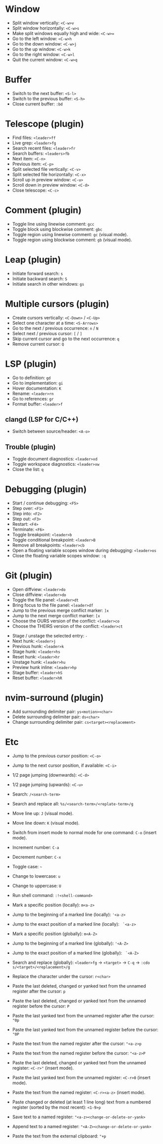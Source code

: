 # Window
- Split window vertically: `<C-w>v`
- Split window horizontally: `<C-w>s`
- Make split windows equally high and wide: `<C-w>=`
- Go to the left window: `<C-w>h`
- Go to the down window: `<C-w>j`
- Go to the up window: `<C-w>k`
- Go to the right window: `<C-w>l`
- Quit the current window: `<C-w>q`

# Buffer
- Switch to the next buffer: `<S-l>`
- Switch to the previous buffer: `<S-h>`
- Close current buffer: `:bd`

# Telescope (plugin)
- Find files: `<leader>ff`
- Live grep: `<leader>fg`
- Search recent files: `<leader>fr`
- Search buffers: `<leaders>fb`
- Next item: `<C-n>`
- Previous item: `<C-p>`
- Split selected file vertically: `<C-v>`
- Split selected file horizontally: `<C-x>`
- Scroll up in preview window: `<C-u>`
- Scroll down in preview window: `<C-d>`
- Close telescope: `<C-c>`

# Comment (plugin)
- Toggle line using linewise comment: `gcc`
- Toggle block using blockwise comment: `gbc`
- Toggle region using linewise comment: `gc` (visual mode).
- Toggle region using blockwise comment: `gb` (visual mode).

# Leap (plugin)
- Initiate forward search: `s`
- Initiate backward search: `S`
- Initiate search in other windows: `gs`

# Multiple cursors (plugin)
- Create cursors vertically: `<C-Down>` / `<C-Up>`
- Select one character at a time: `<S-Arrows>`
- Go to the next / previous occurrence: `n` / `N`
- Select next / previous cursor: `[` / `]`
- Skip current cursor and go to the next occurrence: `q`
- Remove current cursor: `Q`

# LSP (plugin)
- Go to definition: `gd`
- Go to implementation: `gi`
- Hover documentation: `K`
- Rename: `<leader>rn`
- Go to references: `gr`
- Format buffer: `<leader>f`

## clangd (LSP for C/C++)
- Switch between source/header: `<A-o>`

## Trouble (plugin)
- Toggle document diagnostics: `<leader>xd`
- Toggle workspace diagnostics: `<leader>xw`
- Close the list: `q`

# Debugging (plugin)
- Start / continue debugging: `<F5>`
- Step over: `<F1>`
- Step into: `<F2>`
- Step out: `<F3>`
- Restart: `<F4>`
- Terminate: `<F6>`
- Toggle breakpoint: `<leader>b`
- Toggle conditional breakpoint: `<leader>B`
- Remove all breakpoints: `<leader>cb`
- Open a floating variable scopes window during debugging: `<leader>os`
- Close the floating variable scopes window: `:q`

# Git (plugin)
- Open diffview: `<leader>do`
- Close diffview: `<leader>do`
- Toggle the file panel: `<leader>dt`
- Bring focus to the file panel: `<leader>df` 
- Jump to the previous merge conflict marker: `]x`
- Jump to the next merge conflict marker: `[x`
- Choose the OURS version of the conflict: `<leader>co`
- Choose the THEIRS version of the conflict: `<leader>ct`

[comment]: # (TODO: Delete the following if I don't use it!)
- Stage / unstage the selected entry: `-`
- Next hunk: `<leader>j`
- Previous hunk: `<leader>k`
- Stage hunk: `<leader>hs`
- Reset hunk: `<leader>hr`
- Unstage hunk: `<leader>hu`
- Preview hunk inline: `<leader>hp`
- Stage buffer: `<leader>hS`
- Reset buffer: `<leader>hR`

# nvim-surround (plugin)
- Add surrounding delimiter pair: `ys<motion><char>`
- Delete surrounding delimiter pair: `ds<char>`
- Change surrounding delimiter pair: `cs<target><replacement>`

# Etc
- Jump to the previous cursor position: `<C-o>`
- Jump to the next cursor position, if available: `<C-i>`
- 1/2 page jumping (downwards): `<C-d>`
- 1/2 page jumping (upwards): `<C-u>`

- Search: `/<search-term>`
- Search and replace all: `%s/<search-term>/<replate-term>/g`

- Move line up: `J` (visual mode).
- Move line down: `K` (visual mode).

- Switch from insert mode to normal mode for one command: `C-o` (insert mode).

- Increment number: `C-a`
- Decrement number: `C-x`

- Toggle case: `~`
- Change to lowercase: `u`
- Change to uppercase: `U`

- Run shell command: `:!<shell-command>`

- Mark a specific position (locally): `m<a-z>`
- Jump to the beginning of a marked line (locally): `'<a-z>`
- Jump to the exact position of a marked line (locally): `` `<a-z>``
- Mark a specific position (globally): `m<A-Z>`
- Jump to the beginning of a marked line (globally): `'<A-Z>`
- Jump to the exact position of a marked line (globally): `` `<A-Z>``

- Search and replace (globally): `<leader>fg` -> `<target>` -> `C-q` -> `:cdo s/<target>/<replacement>/g`

- Replace the character under the cursor: `r<char>`

- Paste the last deleted, changed or yanked text from the unnamed register after the cursor: `p`
- Paste the last deleted, changed or yanked text from the unnamed register before the cursor: `P`
- Paste the last yanked text from the unnamed register after the cursor: `"0p`
- Paste the last yanked text from the unnamed register before the cursor: `"0P`
- Paste the text from the named register after the cursor: `"<a-z>p`
- Paste the text from the named register before the cursor: `"<a-z>P`
- Paste the last deleted, changed or yanked text from the unnamed register: `<C-r>"` (insert mode).
- Paste the last yanked text from the unnamed register: `<C-r>0` (insert mode).
- Paste the text from the named register: `<C-r><a-z>` (insert mode).
- Paste changed or deleted (at least 1 line long) text from a numbered register (sorted by the most recent): `<1-9>p`
- Save text to a named register: `"<a-z><change-or-delete-or-yank>`
- Append text to a named register: `"<A-Z><change-or-delete-or-yank>`
- Paste the text from the external clipboard: `"+p`
